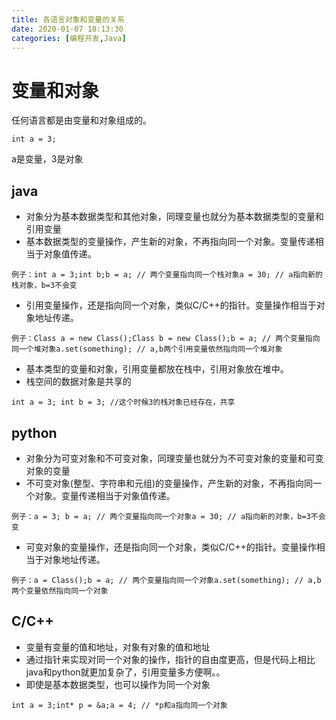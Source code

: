 ```yaml
---
title: 各语言对象和变量的关系
date: 2020-01-07 18:13:30
categories: [编程开发,Java]
---
```


# 变量和对象

任何语言都是由变量和对象组成的。

```
int a = 3;
```

a是变量，3是对象

## java

- 对象分为基本数据类型和其他对象，同理变量也就分为基本数据类型的变量和引用变量
- 基本数据类型的变量操作，产生新的对象，不再指向同一个对象。变量传递相当于对象值传递。

```
例子：int a = 3;int b;b = a; // 两个变量指向同一个栈对象a = 30; // a指向新的栈对象，b=3不会变
```

- 引用变量操作，还是指向同一个对象，类似C/C++的指针。变量操作相当于对象地址传递。

```
例子：Class a = new Class();Class b = new Class();b = a; // 两个变量指向同一个堆对象a.set(something); // a,b两个引用变量依然指向同一个堆对象
```

- 基本类型的变量和对象，引用变量都放在栈中，引用对象放在堆中。
- 栈空间的数据对象是共享的

```
int a = 3; int b = 3; //这个时候3的栈对象已经存在，共享
```

## python

- 对象分为可变对象和不可变对象，同理变量也就分为不可变对象的变量和可变对象的变量
- 不可变对象(整型、字符串和元组)的变量操作，产生新的对象，不再指向同一个对象。变量传递相当于对象值传递。

```
例子：a = 3; b = a; // 两个变量指向同一个对象a = 30; // a指向新的对象，b=3不会变
```

- 可变对象的变量操作，还是指向同一个对象，类似C/C++的指针。变量操作相当于对象地址传递。

```
例子：a = Class();b = a; // 两个变量指向同一个对象a.set(something); // a,b两个变量依然指向同一个对象
```

## C/C++

- 变量有变量的值和地址，对象有对象的值和地址
- 通过指针来实现对同一个对象的操作，指针的自由度更高，但是代码上相比java和python就更加复杂了，引用变量多方便啊。。
- 即使是基本数据类型，也可以操作为同一个对象

```
int a = 3;int* p = &a;a = 4; // *p和a指向同一个对象
```